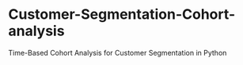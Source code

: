 # Customer-Segmentation-Cohort-analysis
Time-Based Cohort Analysis for Customer Segmentation in Python

